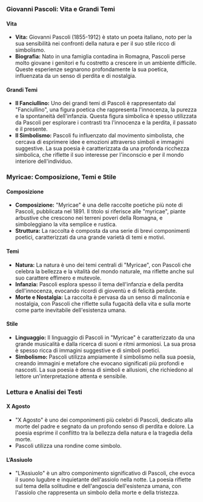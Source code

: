 ### Giovanni Pascoli: Vita e Grandi Temi

#### Vita
- **Vita:** Giovanni Pascoli (1855-1912) è stato un poeta italiano, noto per la sua sensibilità nei confronti della natura e per il suo stile ricco di simbolismo.
- **Biografia:** Nato in una famiglia contadina in Romagna, Pascoli perse molto giovane i genitori e fu costretto a crescere in un ambiente difficile. Queste esperienze segnarono profondamente la sua poetica, influenzata da un senso di perdita e di nostalgia.

#### Grandi Temi

- **Il Fanciullino:** Uno dei grandi temi di Pascoli è rappresentato dal "Fanciullino", una figura poetica che rappresenta l'innocenza, la purezza e la spontaneità dell'infanzia. Questa figura simbolica è spesso utilizzata da Pascoli per esplorare i contrasti tra l'innocenza e la perdita, il passato e il presente.
- **Il Simbolismo:** Pascoli fu influenzato dal movimento simbolista, che cercava di esprimere idee e emozioni attraverso simboli e immagini suggestive. La sua poesia è caratterizzata da una profonda ricchezza simbolica, che riflette il suo interesse per l'inconscio e per il mondo interiore dell'individuo.

### Myricae: Composizione, Temi e Stile

#### Composizione
- **Composizione:** "Myricae" è una delle raccolte poetiche più note di Pascoli, pubblicata nel 1891. Il titolo si riferisce alle "myricae", piante arbustive che crescono nei terreni poveri della Romagna, e simboleggiano la vita semplice e rustica.
- **Struttura:** La raccolta è composta da una serie di brevi componimenti poetici, caratterizzati da una grande varietà di temi e motivi.

#### Temi
- **Natura:** La natura è uno dei temi centrali di "Myricae", con Pascoli che celebra la bellezza e la vitalità del mondo naturale, ma riflette anche sul suo carattere effimero e mutevole.
- **Infanzia:** Pascoli esplora spesso il tema dell'infanzia e della perdita dell'innocenza, evocando ricordi di gioventù e di felicità perdute.
- **Morte e Nostalgia:** La raccolta è pervasa da un senso di malinconia e nostalgia, con Pascoli che riflette sulla fugacità della vita e sulla morte come parte inevitabile dell'esistenza umana.

#### Stile
- **Linguaggio:** Il linguaggio di Pascoli in "Myricae" è caratterizzato da una grande musicalità e dalla ricerca di suoni e ritmi armoniosi. La sua prosa è spesso ricca di immagini suggestive e di simboli poetici.
- **Simbolismo:** Pascoli utilizza ampiamente il simbolismo nella sua poesia, creando immagini e metafore che evocano significati più profondi e nascosti. La sua poesia è densa di simboli e allusioni, che richiedono al lettore un'interpretazione attenta e sensibile.

### Lettura e Analisi dei Testi

#### X Agosto
- "X Agosto" è uno dei componimenti più celebri di Pascoli, dedicato alla morte del padre e segnato da un profondo senso di perdita e dolore. La poesia esprime il conflitto tra la bellezza della natura e la tragedia della morte.
-  Pascoli utilizza una rondine come simbolo.

#### L’Assiuolo
- "L’Assiuolo" è un altro componimento significativo di Pascoli, che evoca il suono lugubre e inquietante dell'assiolo nella notte. La poesia riflette sul tema della solitudine e dell'angoscia dell'esistenza umana, con l'assiolo che rappresenta un simbolo della morte e della tristezza.